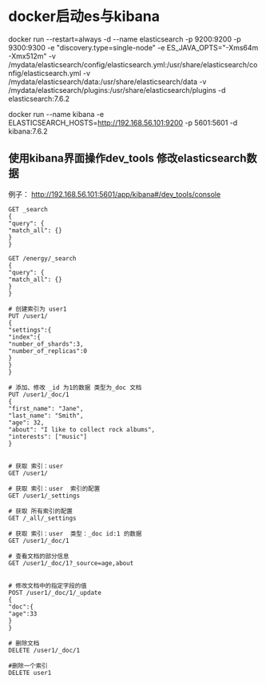 
# docker启动es与kibana
docker run --restart=always -d --name elasticsearch -p 9200:9200 -p 9300:9300 -e  "discovery.type=single-node" -e ES_JAVA_OPTS="-Xms64m -Xmx512m" -v /mydata/elasticsearch/config/elasticsearch.yml:/usr/share/elasticsearch/config/elasticsearch.yml -v /mydata/elasticsearch/data:/usr/share/elasticsearch/data -v  /mydata/elasticsearch/plugins:/usr/share/elasticsearch/plugins -d elasticsearch:7.6.2


docker run --name kibana -e ELASTICSEARCH_HOSTS=http://192.168.56.101:9200 -p 5601:5601 -d kibana:7.6.2
## 使用kibana界面操作dev_tools 修改elasticsearch数据


例子：
http://192.168.56.101:5601/app/kibana#/dev_tools/console
```
GET _search
{
"query": {
"match_all": {}
}
}

GET /energy/_search
{
"query": {
"match_all": {}
}
}

# 创建索引为 user1
PUT /user1/
{
"settings":{
"index":{
"number_of_shards":3,
"number_of_replicas":0
}
}
}

# 添加、修改 _id 为1的数据 类型为_doc 文档
PUT /user1/_doc/1
{
"first_name": "Jane",
"last_name": "Smith",
"age": 32,
"about": "I like to collect rock albums",
"interests": ["music"]
}


# 获取 索引：user
GET /user1/

# 获取 索引：user  索引的配置
GET /user1/_settings

# 获取 所有索引的配置
GET /_all/_settings

# 获取 索引：user  类型：_doc id:1 的数据
GET /user1/_doc/1

# 查看文档的部分信息
GET /user1/_doc/1?_source=age,about


# 修改文档中的指定字段的值
POST /user1/_doc/1/_update
{
"doc":{
"age":33
}
}

# 删除文档
DELETE /user1/_doc/1

#删除一个索引
DELETE user1
```










